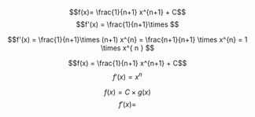 $$f(x)= \frac{1}{n+1} x^{n+1} + C$$
$$f'(x) = \frac{1}{n+1}\times  $$

$$f'(x) = \frac{1}{n+1}\times (n+1) x^{n} =  \frac{n+1}{n+1} \times x^{n} = 1 \times x^{
n
} $$

$$f(x) = \frac{1}{n+1} x^{n+1} + C$$
$$f'(x) = x^{n}$$

$$f(x) = C \times g(x)$$
$$f'(x) = $$